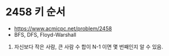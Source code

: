 # 2458 키 순서

- https://www.acmicpc.net/problem/2458
- BFS, DFS, Floyd-Warshall
1. 자신보다 작은 사람, 큰 사람 수 합이 N-1 이면 몇 번째인지 알 수 있음.
